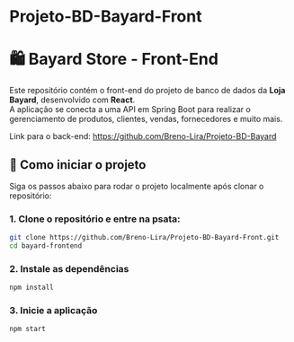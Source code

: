# Projeto-BD-Bayard-Front
# 🛍️ Bayard Store - Front-End

Este repositório contém o front-end do projeto de banco de dados da **Loja Bayard**, desenvolvido com **React**.  
A aplicação se conecta a uma API em Spring Boot para realizar o gerenciamento de produtos, clientes, vendas, fornecedores e muito mais.

Link para o back-end: https://github.com/Breno-Lira/Projeto-BD-Bayard


## 🚀 Como iniciar o projeto

Siga os passos abaixo para rodar o projeto localmente após clonar o repositório:

### 1. Clone o repositório e entre na psata:

```bash
git clone https://github.com/Breno-Lira/Projeto-BD-Bayard-Front.git
cd bayard-frontend
``` 

### 2. Instale as dependências
```bash
npm install
```
### 3. Inicie a aplicação
```bash
npm start
```


